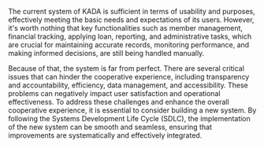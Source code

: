 The current system of KADA is sufficient in terms of usability and purposes, effectively meeting the basic needs and expectations of its users. However, it's worth nothing that key functionalities such as member management, financial tracking, applying loan,  reporting, and administrative tasks, which are crucial for maintaining accurate records, monitoring performance, and making informed decisions, are still being handled manually.

Because of that, the system is far from perfect. There are several critical issues that can hinder the cooperative experience, including transparency and accountability, efficiency, data management, and accessibility. These problems can negatively impact user satisfaction and operational effectiveness. To address these challenges and enhance the overall cooperative experience, it is essential to consider building a new system. By following the Systems Development Life Cycle (SDLC), the implementation of the new system can be smooth and seamless, ensuring that improvements are systematically and effectively integrated.
